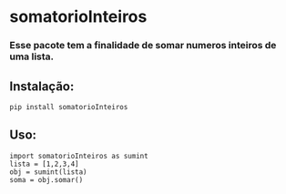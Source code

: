 somatorioInteiros
=================

### Esse pacote tem a finalidade de somar numeros inteiros de uma lista.

## Instalação:

`pip install somatorioInteiros`

## Uso:

```
import somatorioInteiros as sumint
lista = [1,2,3,4]
obj = sumint(lista)
soma = obj.somar()
```